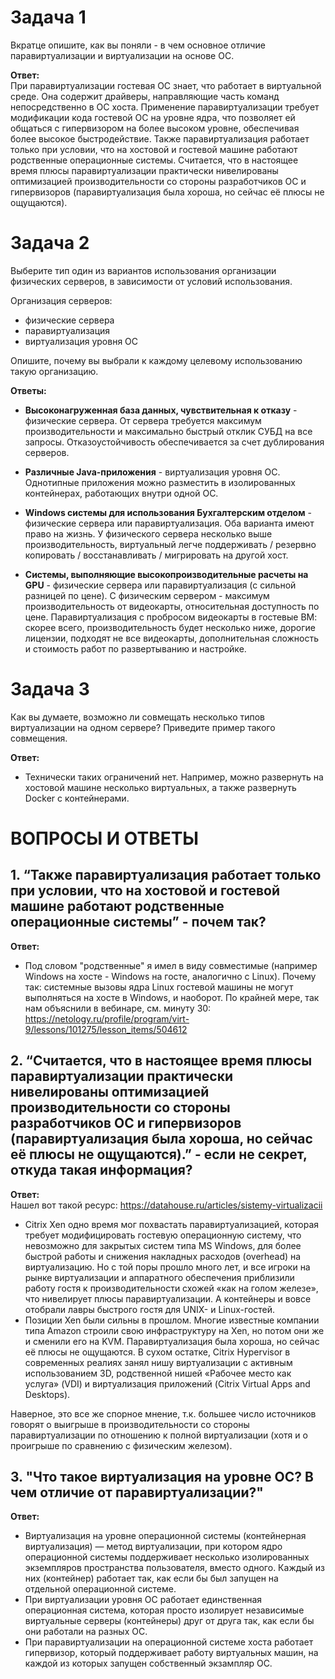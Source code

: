 # Задача 1  
Вкратце опишите, как вы поняли - в чем основное отличие паравиртуализации и виртуализации на основе ОС.  

**Ответ:**    
При паравиртуализации гостевая ОС знает, что работает в виртуальной среде. Она содержит драйверы, направляющие часть команд непосредственно в ОС хоста. 
Применение паравиртуализации требует модификации кода гостевой ОС на уровне ядра, что позволяет ей общаться с гипервизором на более высоком уровне, обеспечивая более высокое быстродействие. 
Также паравиртуализация работает только при условии, что на хостовой и гостевой машине работают родственные операционные системы.
Считается, что в настоящее время плюсы паравиртуализации практически нивелированы оптимизацией производительности со стороны разработчиков ОС и гипервизоров (паравиртуализация была хороша, но сейчас её плюсы не ощущаются).

# Задача 2  
Выберите тип один из вариантов использования организации физических серверов, в зависимости от условий использования.  

Организация серверов:  
* физические сервера  
* паравиртуализация  
* виртуализация уровня ОС   

Опишите, почему вы выбрали к каждому целевому использованию такую организацию.

**Ответы:**  

* **Высоконагруженная база данных, чувствительная к отказу**  - физические сервера. От сервера требуется максимум производительности и максимально быстрый отклик СУБД на все запросы. Отказоустойчивость обеспечивается за счет дублирования серверов. 

* **Различные Java-приложения**  - виртуализация уровня ОС. Однотипные приложения можно разместить в изолированных контейнерах, работающих внутри одной ОС.  

* **Windows системы для использования Бухгалтерским отделом**  - физические сервера или паравиртуализация. Оба варианта имеют право на жизнь. У физического сервера несколько выше производительность, виртуальный легче поддерживать /  резервно копировать / восстанавливать / мигрировать на другой хост.   

* **Системы, выполняющие высокопроизводительные расчеты на GPU**  - физические сервера или паравиртуализация (с сильной разницей по цене). С физическим сервером - максимум производительность от видеокарты, относительная доступность по цене. Паравиртуализация с пробросом видеокарты в гостевые ВМ: скорее всего, производительность будет несколько ниже, дорогие лицензии, подходят не все видеокарты, дополнительная сложность и стоимость работ по развертыванию и настройке.  



# Задача 3  
Как вы думаете, возможно ли совмещать несколько типов виртуализации на одном сервере? Приведите пример такого совмещения.

**Ответ:**  
- Технически таких ограничений нет. Например, можно развернуть на хостовой машине несколько виртуальных, а также развернуть Docker с контейнерами.


# ВОПРОСЫ И ОТВЕТЫ

## 1. “Также паравиртуализация работает только при условии, что на хостовой и гостевой машине работают родственные операционные системы” - почем так?  
**Ответ:**   
- Под словом "родственные" я имел в виду совместимые (например Windows на хосте - Windows на госте, аналогично с Linux). Почему так: системные вызовы ядра Linux гостевой машины не могут выполняться на хосте в Windows, и наоборот. По крайней мере, так нам объяснили в вебинаре, см. минуту 30: https://netology.ru/profile/program/virt-9/lessons/101275/lesson_items/504612

## 2. “Считается, что в настоящее время плюсы паравиртуализации практически нивелированы оптимизацией производительности со стороны разработчиков ОС и гипервизоров (паравиртуализация была хороша, но сейчас её плюсы не ощущаются).” - если не секрет, откуда такая информация?  

**Ответ:**     
Нашел вот такой ресурс: https://datahouse.ru/articles/sistemy-virtualizacii  
* Citrix Xen одно время мог похвастать паравиртуализацией, которая требует модифицировать гостевую операционную систему, что невозможно для закрытых систем типа MS Windows, для более быстрой работы и снижения накладных расходов (overhead) на виртуализацию. Но с той поры прошло много лет, и все игроки на рынке виртуализации и аппаратного обеспечения приблизили работу гостя к производительности схожей «как на голом железе», что нивелирует плюсы паравиртуализации. А контейнеры и вовсе отобрали лавры быстрого гостя для UNIX- и Linux-гостей.  
* Позиции Xen были сильны в прошлом. Многие известные компании типа Amazon строили свою инфраструктуру на Xen, но потом они же и сменили его на KVM. Паравиртуализация была хороша, но сейчас её плюсы не ощущаются. В сухом остатке, Citrix Hypervisor в современных реалиях занял нишу виртуализации с активным использованием 3D, родственной нишей «Рабочее место как услуга» (VDI) и виртуализация приложений (Citrix Virtual Apps and Desktops).  

Наверное, это все же спорное мнение, т.к. большее число источников говорят о выигрыше в производительности со стороны паравиртуализации по отношению к полной виртуализации (хотя и о проигрыше по сравнению с физическим железом). 

## 3. "Что такое виртуализация на уровне ОС? В чем отличие от паравиртуализации?" 
**Ответ:**   
* Виртуализация на уровне операционной системы (контейнерная виртуализация) — метод виртуализации, при котором ядро операционной системы поддерживает несколько изолированных экземпляров пространства пользователя, вместо одного. Каждый из них (контейнер) работает так, как если бы был запущен на отдельной операционной системе.
* При виртуализации уровня ОС работает единственная операционная система, которая просто изолирует независимые виртуальные серверы (контейнеры) друг от друга так, как если бы они работали на разных ОС. 
* При паравиртуализации на операционной системе хоста работает гипервизор, который поддерживает работу виртуальных машин, на каждой из которых запущен собственный экзампляр ОС. 

